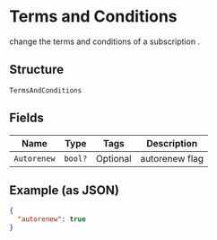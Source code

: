 
# Terms and Conditions

change the terms and conditions of a subscription .

## Structure

`TermsAndConditions`

## Fields

| Name | Type | Tags | Description |
|  --- | --- | --- | --- |
| `Autorenew` | `bool?` | Optional | autorenew flag |

## Example (as JSON)

```json
{
  "autorenew": true
}
```

